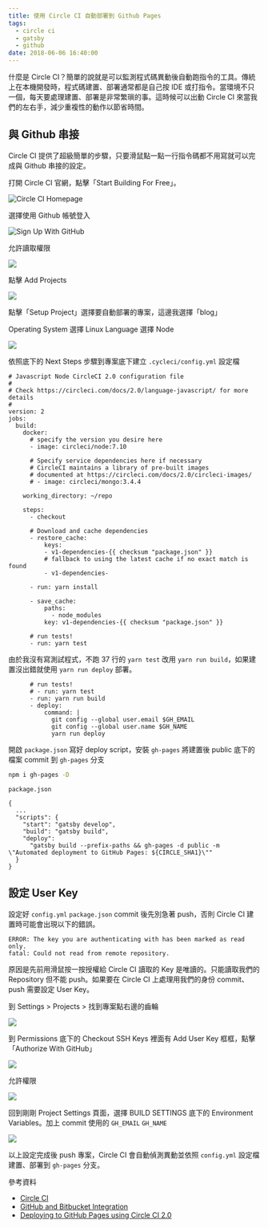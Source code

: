 ```yaml
---
title: 使用 Circle CI 自動部署到 Github Pages
tags:
  - circle ci
  - gatsby
  - github
date: 2018-06-06 16:40:00
---
```


什麼是 Circle CI？簡單的說就是可以監測程式碼異動後自動跑指令的工具。傳統上在本機開發時，程式碼建置、部署通常都是自己按 IDE 或打指令。當環境不只一個，每天要處理建置、部署是非常繁瑣的事。這時候可以出動 Circle CI 來當我們的左右手，減少重複性的動作以節省時間。

## 與 Github 串接

Circle CI 提供了超級簡單的步驟，只要滑鼠點一點一行指令碼都不用寫就可以完成與 Github 串接的設定。

打開 Circle CI 官網，點擊「Start Building For Free」。

![Circle CI Homepage](https://i.imgur.com/y40K8aT.png)

選擇使用 Github 帳號登入

![Sign Up With GitHub](https://i.imgur.com/5uduHrt.png)

允許讀取權限

![](https://i.imgur.com/w9bc7El.png)

點擊 Add Projects

![](https://i.imgur.com/IyTWF7C.png)

點擊「Setup Project」選擇要自動部署的專案，這邊我選擇「blog」

Operating System 選擇 Linux
Language 選擇 Node

![](https://i.imgur.com/G5NANoV.png)

依照底下的 Next Steps 步驟到專案底下建立 `.cycleci/config.yml` 設定檔

```yaml=
# Javascript Node CircleCI 2.0 configuration file
#
# Check https://circleci.com/docs/2.0/language-javascript/ for more details
#
version: 2
jobs:
  build:
    docker:
      # specify the version you desire here
      - image: circleci/node:7.10

      # Specify service dependencies here if necessary
      # CircleCI maintains a library of pre-built images
      # documented at https://circleci.com/docs/2.0/circleci-images/
      # - image: circleci/mongo:3.4.4

    working_directory: ~/repo

    steps:
      - checkout

      # Download and cache dependencies
      - restore_cache:
          keys:
          - v1-dependencies-{{ checksum "package.json" }}
          # fallback to using the latest cache if no exact match is found
          - v1-dependencies-

      - run: yarn install

      - save_cache:
          paths:
            - node_modules
          key: v1-dependencies-{{ checksum "package.json" }}

      # run tests!
      - run: yarn test
```

由於我沒有寫測試程式，不跑 37 行的 `yarn test` 改用 `yarn run build`，如果建置沒出錯就使用 `yarn run deploy` 部署。

```yaml=
      # run tests!
      # - run: yarn test
      - run: yarn run build
      - deploy:
          command: |
            git config --global user.email $GH_EMAIL
            git config --global user.name $GH_NAME
            yarn run deploy
```

開啟 `package.json` 寫好 deploy script，安裝 `gh-pages` 將建置後 public 底下的檔案 commit 到 `gh-pages` 分支

```bash
npm i gh-pages -D
```

`package.json`

```json=
{
  ...
  "scripts": {
    "start": "gatsby develop",
    "build": "gatsby build",
    "deploy":
      "gatsby build --prefix-paths && gh-pages -d public -m \"Automated deployment to GitHub Pages: ${CIRCLE_SHA1}\""
  }
}
```

## 設定 User Key

設定好 `config.yml` `package.json` commit 後先別急著 push，否則 Circle CI 建置時可能會出現以下的錯誤。

```
ERROR: The key you are authenticating with has been marked as read only.
fatal: Could not read from remote repository.
```

原因是先前用滑鼠按一按授權給 Circle CI 讀取的 Key 是唯讀的。只能讀取我們的 Repository 但不能 push。如果要在 Circle CI 上處理用我們的身份 commit、push 需要設定 User Key。

到 Settings > Projects > 找到專案點右邊的齒輪

![](https://i.imgur.com/SqKLOnS.png)

到 Permissions 底下的 Checkout SSH Keys 裡面有 Add User Key 框框，點擊「Authorize With GitHub」

![](https://i.imgur.com/DTKinx1.png)

允許權限

![](https://i.imgur.com/DKJ1FKi.png)

回到剛剛 Project Settings 頁面，選擇 BUILD SETTINGS 底下的 Environment Variables。加上 commit 使用的 `GH_EMAIL` `GH_NAME`

![](https://i.imgur.com/oZD2Gdi.png)

以上設定完成後 push 專案，Circle CI 會自動偵測異動並依照 `config.yml` 設定檔建置、部署到 `gh-pages` 分支。

參考資料

* [Circle CI](https://circleci.com/)
* [GitHub and Bitbucket Integration](https://circleci.com/docs/2.0/gh-bb-integration/)
* [Deploying to GitHub Pages using Circle CI 2.0](https://blog.frederikring.com/articles/deploying-github-pages-circle-ci/)
